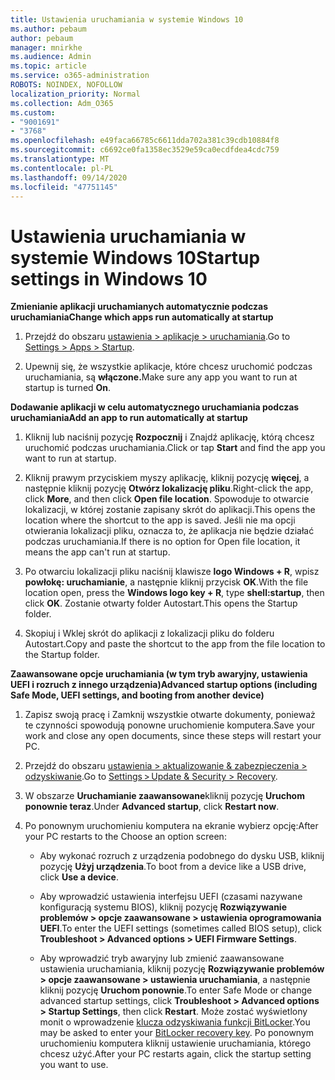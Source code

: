 ```yaml
---
title: Ustawienia uruchamiania w systemie Windows 10
ms.author: pebaum
author: pebaum
manager: mnirkhe
ms.audience: Admin
ms.topic: article
ms.service: o365-administration
ROBOTS: NOINDEX, NOFOLLOW
localization_priority: Normal
ms.collection: Adm_O365
ms.custom:
- "9001691"
- "3768"
ms.openlocfilehash: e49faca66785c6611dda702a381c39cdb10884f8
ms.sourcegitcommit: c6692ce0fa1358ec3529e59ca0ecdfdea4cdc759
ms.translationtype: MT
ms.contentlocale: pl-PL
ms.lasthandoff: 09/14/2020
ms.locfileid: "47751145"
---
```

# <a name="startup-settings-in-windows-10"></a><span data-ttu-id="c7683-102">Ustawienia uruchamiania w systemie Windows 10</span><span class="sxs-lookup"><span data-stu-id="c7683-102">Startup settings in Windows 10</span></span>

<span data-ttu-id="c7683-103">**Zmienianie aplikacji uruchamianych automatycznie podczas uruchamiania**</span><span class="sxs-lookup"><span data-stu-id="c7683-103">**Change which apps run automatically at startup**</span></span>

1. <span data-ttu-id="c7683-104">Przejdź do obszaru [ustawienia > aplikacje > uruchamiania](ms-settings:startupapps?activationSource=GetHelp).</span><span class="sxs-lookup"><span data-stu-id="c7683-104">Go to [Settings > Apps > Startup](ms-settings:startupapps?activationSource=GetHelp).</span></span>

2. <span data-ttu-id="c7683-105">Upewnij się, że wszystkie aplikacje, które chcesz uruchomić podczas uruchamiania, są **włączone.**</span><span class="sxs-lookup"><span data-stu-id="c7683-105">Make sure any app you want to run at startup is turned **On**.</span></span>

<span data-ttu-id="c7683-106">**Dodawanie aplikacji w celu automatycznego uruchamiania podczas uruchamiania**</span><span class="sxs-lookup"><span data-stu-id="c7683-106">**Add an app to run automatically at startup**</span></span>

1. <span data-ttu-id="c7683-107">Kliknij lub naciśnij pozycję **Rozpocznij** i Znajdź aplikację, którą chcesz uruchomić podczas uruchamiania.</span><span class="sxs-lookup"><span data-stu-id="c7683-107">Click or tap **Start** and find the app you want to run at startup.</span></span>

2. <span data-ttu-id="c7683-108">Kliknij prawym przyciskiem myszy aplikację, kliknij pozycję **więcej**, a następnie kliknij pozycję **Otwórz lokalizację pliku**.</span><span class="sxs-lookup"><span data-stu-id="c7683-108">Right-click the app, click **More**, and then click **Open file location**.</span></span> <span data-ttu-id="c7683-109">Spowoduje to otwarcie lokalizacji, w której zostanie zapisany skrót do aplikacji.</span><span class="sxs-lookup"><span data-stu-id="c7683-109">This opens the location where the shortcut to the app is saved.</span></span> <span data-ttu-id="c7683-110">Jeśli nie ma opcji otwierania lokalizacji pliku, oznacza to, że aplikacja nie będzie działać podczas uruchamiania.</span><span class="sxs-lookup"><span data-stu-id="c7683-110">If there is no option for Open file location, it means the app can't run at startup.</span></span>

3. <span data-ttu-id="c7683-111">Po otwarciu lokalizacji pliku naciśnij klawisze **logo Windows + R**, wpisz **powłokę: uruchamianie**, a następnie kliknij przycisk **OK**.</span><span class="sxs-lookup"><span data-stu-id="c7683-111">With the file location open, press the **Windows logo key  + R**, type **shell:startup**, then click **OK**.</span></span> <span data-ttu-id="c7683-112">Zostanie otwarty folder Autostart.</span><span class="sxs-lookup"><span data-stu-id="c7683-112">This opens the Startup folder.</span></span>

4. <span data-ttu-id="c7683-113">Skopiuj i Wklej skrót do aplikacji z lokalizacji pliku do folderu Autostart.</span><span class="sxs-lookup"><span data-stu-id="c7683-113">Copy and paste the shortcut to the app from the file location to the Startup folder.</span></span>

<span data-ttu-id="c7683-114">**Zaawansowane opcje uruchamiania (w tym tryb awaryjny, ustawienia UEFI i rozruch z innego urządzenia)**</span><span class="sxs-lookup"><span data-stu-id="c7683-114">**Advanced startup options (including Safe Mode, UEFI settings, and booting from another device)**</span></span>

1. <span data-ttu-id="c7683-115">Zapisz swoją pracę i Zamknij wszystkie otwarte dokumenty, ponieważ te czynności spowodują ponowne uruchomienie komputera.</span><span class="sxs-lookup"><span data-stu-id="c7683-115">Save your work and close any open documents, since these steps will restart your PC.</span></span>

2. <span data-ttu-id="c7683-116">Przejdź do obszaru [ustawienia > aktualizowanie & zabezpieczenia > odzyskiwanie](ms-settings:recovery?activationSource=GetHelp).</span><span class="sxs-lookup"><span data-stu-id="c7683-116">Go to [Settings > Update & Security > Recovery](ms-settings:recovery?activationSource=GetHelp).</span></span>

3. <span data-ttu-id="c7683-117">W obszarze **Uruchamianie zaawansowane**kliknij pozycję **Uruchom ponownie teraz**.</span><span class="sxs-lookup"><span data-stu-id="c7683-117">Under **Advanced startup**, click **Restart now**.</span></span> 

4. <span data-ttu-id="c7683-118">Po ponownym uruchomieniu komputera na ekranie wybierz opcję:</span><span class="sxs-lookup"><span data-stu-id="c7683-118">After your PC restarts to the Choose an option screen:</span></span>

    - <span data-ttu-id="c7683-119">Aby wykonać rozruch z urządzenia podobnego do dysku USB, kliknij pozycję **Użyj urządzenia**.</span><span class="sxs-lookup"><span data-stu-id="c7683-119">To boot from a device like a USB drive, click **Use a device**.</span></span>

    - <span data-ttu-id="c7683-120">Aby wprowadzić ustawienia interfejsu UEFI (czasami nazywane konfiguracją systemu BIOS), kliknij pozycję **Rozwiązywanie problemów > opcje zaawansowane > ustawienia oprogramowania UEFI**.</span><span class="sxs-lookup"><span data-stu-id="c7683-120">To enter the UEFI settings (sometimes called BIOS setup), click **Troubleshoot > Advanced options > UEFI Firmware Settings**.</span></span> 

    - <span data-ttu-id="c7683-121">Aby wprowadzić tryb awaryjny lub zmienić zaawansowane ustawienia uruchamiania, kliknij pozycję **Rozwiązywanie problemów > opcje zaawansowane > ustawienia uruchamiania**, a następnie kliknij pozycję **Uruchom ponownie**.</span><span class="sxs-lookup"><span data-stu-id="c7683-121">To enter Safe Mode or change advanced startup settings, click **Troubleshoot > Advanced options > Startup Settings**, then click **Restart**.</span></span> <span data-ttu-id="c7683-122">Może zostać wyświetlony monit o wprowadzenie [klucza odzyskiwania funkcji BitLocker](https://support.microsoft.com/help/4026181/windows-10-find-my-bitlocker-recovery-key).</span><span class="sxs-lookup"><span data-stu-id="c7683-122">You may be asked to enter your [BitLocker recovery key](https://support.microsoft.com/help/4026181/windows-10-find-my-bitlocker-recovery-key).</span></span> <span data-ttu-id="c7683-123">Po ponownym uruchomieniu komputera kliknij ustawienie uruchamiania, którego chcesz użyć.</span><span class="sxs-lookup"><span data-stu-id="c7683-123">After your PC restarts again, click the startup setting you want to use.</span></span>